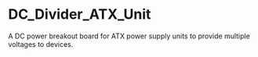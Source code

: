 # DC_Divider_ATX_Unit
A DC power breakout board for ATX power supply units to provide multiple voltages to devices.
